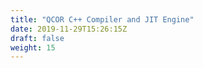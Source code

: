 ```yaml
---
title: "QCOR C++ Compiler and JIT Engine"
date: 2019-11-29T15:26:15Z
draft: false
weight: 15
---
```


